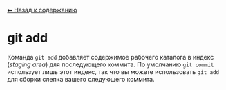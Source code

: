 [⬅ Назад к содержанию](../README.md)

# git add

Команда `git add` добавляет содержимое рабочего каталога в индекс (_staging area_) для последующего коммита. По умолчанию `git commit` использует лишь этот индекс, так что вы можете использовать `git add` для сборки слепка вашего следующего коммита.
